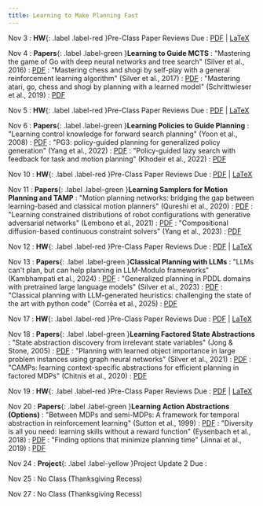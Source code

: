 ```yaml
---
title: Learning to Make Planning Fast
---
```


Nov 3
: **HW**{: .label .label-red }Pre-Class Paper Reviews Due
  : [PDF](/assets/pdf/hw/paper_review_guidelines.pdf) \| [LaTeX](/assets/pdf/hw/paper_review_guidelines.tex)

Nov 4
: **Papers**{: .label .label-green }<b>Learning to Guide MCTS</b>
: "Mastering the game of Go with deep neural networks and tree search" (Silver et al., 2016)
  : [PDF](https://webdocs.cs.ualberta.ca/~hayward/355/masteringgameofgo.pdf)
: "Mastering chess and shogi by self-play with a general reinforcement learning algorithm" (Silver et al., 2017)
  : [PDF](https://arxiv.org/pdf/1712.01815)
: "Mastering atari, go, chess and shogi by planning with a learned model" (Schrittwieser et al., 2019)
  : [PDF](https://arxiv.org/pdf/1911.08265)

Nov 5
: **HW**{: .label .label-red }Pre-Class Paper Reviews Due
  : [PDF](/assets/pdf/hw/paper_review_guidelines.pdf) \| [LaTeX](/assets/pdf/hw/paper_review_guidelines.tex)

Nov 6
: **Papers**{: .label .label-green }<b>Learning Policies to Guide Planning</b>
: "Learning control knowledge for forward search planning" (Yoon et al., 2008)
  : [PDF](http://jmlr.org/papers/volume9/yoon08a/yoon08a.pdf)
: "PG3: policy-guided planning for generalized policy generation" (Yang et al., 2022)
  : [PDF](https://arxiv.org/pdf/2204.10420)
: "Policy-guided lazy search with feedback for task and motion planning" (Khodeir et al., 2022)
  : [PDF](https://arxiv.org/pdf/2210.14055)

Nov 10
: **HW**{: .label .label-red }Pre-Class Paper Reviews Due
  : [PDF](/assets/pdf/hw/paper_review_guidelines.pdf) \| [LaTeX](/assets/pdf/hw/paper_review_guidelines.tex)

Nov 11
: **Papers**{: .label .label-green }<b>Learning Samplers for Motion Planning and TAMP</b>
: "Motion planning networks: bridging the gap between learning-based and classical motion planners" (Qureshi et al., 2020)
  : [PDF](https://arxiv.org/pdf/1907.06013)
: "Learning constrained distributions of robot configurations with generative adversarial networks" (Lembono et al., 2021)
  : [PDF](https://arxiv.org/pdf/2011.05717)
: "Compositional diffusion-based continuous constraint solvers" (Yang et al., 2023)
  : [PDF](https://arxiv.org/pdf/2309.00966)

Nov 12
: **HW**{: .label .label-red }Pre-Class Paper Reviews Due
  : [PDF](/assets/pdf/hw/paper_review_guidelines.pdf) \| [LaTeX](/assets/pdf/hw/paper_review_guidelines.tex)

Nov 13
: **Papers**{: .label .label-green }<b>Classical Planning with LLMs</b>
: "LLMs can't plan, but can help planning in LLM-Modulo frameworks" (Kambhampati et al., 2024)
  : [PDF](https://arxiv.org/pdf/2402.01817)
: "Generalized planning in PDDL domains with pretrained large language models" (Silver et al., 2023)
  : [PDF](https://arxiv.org/pdf/2305.11014)
: "Classical planning with LLM-generated heuristics: challenging the state of the art with python code" (Corrêa et al., 2025)
  : [PDF](https://arxiv.org/pdf/2503.18809)

Nov 17
: **HW**{: .label .label-red }Pre-Class Paper Reviews Due
  : [PDF](/assets/pdf/hw/paper_review_guidelines.pdf) \| [LaTeX](/assets/pdf/hw/paper_review_guidelines.tex)

Nov 18
: **Papers**{: .label .label-green }<b>Learning Factored State Abstractions</b>
: "State abstraction discovery from irrelevant state variables" (Jong & Stone, 2005)
  : [PDF](https://www.ijcai.org/Proceedings/05/Papers/1655.pdf)
: "Planning with learned object importance in large problem instances using graph neural networks" (Silver et al., 2021)
  : [PDF](https://arxiv.org/pdf/2009.05613)
: "CAMPs: learning context-specific abstractions for efficient planning in factored MDPs" (Chitnis et al., 2020)
  : [PDF](https://arxiv.org/pdf/2007.13202)

Nov 19
: **HW**{: .label .label-red }Pre-Class Paper Reviews Due
  : [PDF](/assets/pdf/hw/paper_review_guidelines.pdf) \| [LaTeX](/assets/pdf/hw/paper_review_guidelines.tex)

Nov 20
: **Papers**{: .label .label-green }<b>Learning Action Abstractions (Options)</b>
: "Between MDPs and semi-MDPs: A framework for temporal abstraction in reinforcement learning" (Sutton et al., 1999)
  : [PDF](https://people.cs.umass.edu/~barto/courses/cs687/Sutton-Precup-Singh-AIJ99.pdf)
: "Diversity is all you need: learning skills without a reward function" (Eysenbach et al., 2018)
  : [PDF](https://arxiv.org/pdf/1802.06070)
: "Finding options that minimize planning time" (Jinnai et al., 2019)
  : [PDF](https://proceedings.mlr.press/v97/jinnai19a/jinnai19a.pdf)

Nov 24
: **Project**{: .label .label-yellow }Project Update 2 Due
  : [](#)

Nov 25
: No Class (Thanksgiving Recess)

Nov 27
: No Class (Thanksgiving Recess)
